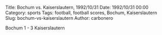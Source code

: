 Title: Bochum vs. Kaiserslautern, 1992/10/31
Date: 1992/10/31 00:00
Category: sports
Tags: football, football scores, Bochum, Kaiserslautern
Slug: bochum-vs-kaiserslautern
Author: carbonero


Bochum 1 - 3 Kaiserslautern
